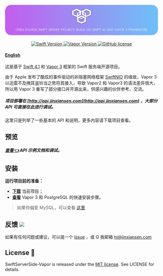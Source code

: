 
<p align="center">
    <img src="Source/icon2.png"/>
    <br>
    <br>
    <a href="http://swift.org">
        <img src="https://img.shields.io/badge/Swift-4.1-brightgreen.svg" alt="Swift Version">
    </a>
    <a href="http://vapor.codes">
        <img src="https://img.shields.io/badge/Vapor-3-F6CBCA.svg" alt="Vapor Version">
    </a>
    <a href="LICENSE">
        <img src="https://img.shields.io/badge/license-MIT-blue.svg" alt="GitHub license">
    </a>
</p>


#### [English](README.md)


这是基于 [Swift 4.1](https://swift.org) 和 [Vapor 3](http://vapor.codes) 框架的 Swift 服务端开源项目。

由于 Apple 发布了酷炫的事件驱动的非阻塞网络框架 [SwiftNIO](https://github.com/apple/swift-nio) 的缘故，Vapor 3 以迅雷不及掩耳盗铃当之势将其接入，导致 Vapor2 和 Vapor3 的语法差异很大，所以用 Vapor 3 重写了部分接口并开源出来，供感兴趣的伙伴参考、交流。

##### 项目部署在 [http://api.jinxiansen.com](http://api.jinxiansen.com) ，大部分 API 可直接在此进行调试。

这里只是列举了一些基本的 API 和说明，更多内容请下载项目查看。

## 预览

##### [查看👈](Source/API.md) API 示例文档和调试。

## 安装

**运行项目前的准备：**


* [**下载**](https://github.com/Jinxiansen/SwiftServerSide-Vapor/archive/master.zip) 当前项目；
* [**查看**](Source/Install.md) Vapor 3 和 PostgreSQL 的快速安装步骤。

>
>  如果你偏爱 MySQL，可以查看 [这里](https://github.com/Jinxiansen/SwiftServerSide-Vapor/tree/mysql)

## 反馈 ![](Source/zz.jpg) 

如果有任何问题或建议，可以提一个 [Issue](https://github.com/Jinxiansen/SwiftServerSide-Vapor/issues)
，或 Q 我邮箱 [hi@jinxiansen.com](hi@jinxiansen.com)

## License 📄


SwiftServerSide-Vapor is released under the [MIT license](LICENSE). See LICENSE for details.
